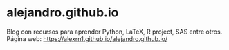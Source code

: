 # alejandro.github.io
Blog con recursos para aprender Python, LaTeX, R project, SAS entre otros.
Página web: https://alexrn1.github.io/alejandro.github.io/
